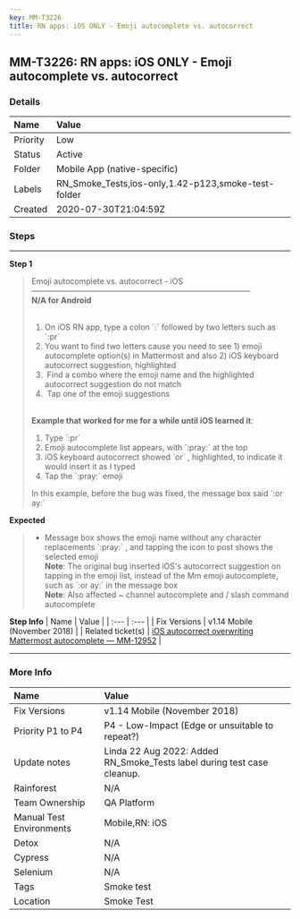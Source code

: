 ```yaml
---
key: MM-T3226
title: RN apps: iOS ONLY - Emoji autocomplete vs. autocorrect
---
```


## MM-T3226: RN apps: iOS ONLY - Emoji autocomplete vs. autocorrect

### Details

| Name     | Value                                               |
| :------- | :-------------------------------------------------- |
| Priority | Low                                                 |
| Status   | Active                                              |
| Folder   | Mobile App (native-specific)                        |
| Labels   | RN_Smoke_Tests,ios-only,1.42-p123,smoke-test-folder |
| Created  | 2020-07-30T21:04:59Z                                |

### Steps

<hr/>

**Step 1**

> <article>Emoji autocomplete vs. autocorrect - iOS<br>————————————————————————————<br><strong>N/A for Android</strong><br><br><ol><li>On iOS RN app, type a colon `:` followed by two letters such as `:pr`</li><li>You want to find two letters cause you need to see 1) emoji autocomplete option(s) in Mattermost and also 2) iOS keyboard autocorrect suggestion, highlighted</li><li>&nbsp;Find a combo where the emoji name and the highlighted autocorrect suggestion do not match</li><li>&nbsp;Tap one of the emoji suggestions<br><br></li></ol><strong>Example that worked for me for a while until iOS learned it</strong>:<ol><li>Type `:pr`</li><li> Emoji autocomplete list appears, with `:pray:` at the top</li><li> iOS keyboard autocorrect showed `or` , highlighted, to indicate it would insert it as I typed</li><li> Tap the `:pray:` emoji</li></ol>In this example, before the bug was fixed, the message box said `:or ay:`</article>

**Expected**

> <article><ul><li>Message box shows the emoji name without any character replacements `:pray:` , and tapping the icon to post shows the selected emoji<br><strong>Note</strong>: The original bug inserted iOS's autocorrect suggestion on tapping in the emoji list, instead of the Mm emoji autocomplete, such as `:or ay:` in the message box<br><strong>Note</strong>: Also affected ~ channel autocomplete and / slash command autocomplete</li></ul></article>

**Step Info**
| Name | Value |
| :--- | :--- |
| Fix Versions | v1.14 Mobile (November 2018) |
| Related ticket(s) | <a href="https://mattermost.atlassian.net/browse/MM-12952">iOS autocorrect overwriting Mattermost autocomplete — MM-12952</a> |

<hr/>

### More Info

| Name                     | Value                                                                   |
| :----------------------- | :---------------------------------------------------------------------- |
| Fix Versions             | v1.14 Mobile (November 2018)                                            |
| Priority P1 to P4        | P4 - Low-Impact (Edge or unsuitable to repeat?)                         |
| Update notes             | Linda 22 Aug 2022: Added RN_Smoke_Tests label during test case cleanup. |
| Rainforest               | N/A                                                                     |
| Team Ownership           | QA Platform                                                             |
| Manual Test Environments | Mobile,RN: iOS                                                          |
| Detox                    | N/A                                                                     |
| Cypress                  | N/A                                                                     |
| Selenium                 | N/A                                                                     |
| Tags                     | Smoke test                                                              |
| Location                 | Smoke Test                                                              |
